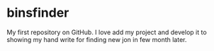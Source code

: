 # binsfinder
My first repository on GitHub.
I love add my project and develop it to showing my hand write for finding new jon in few month later.
